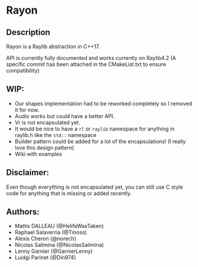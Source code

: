 # Rayon

## Description

Rayon is a Raylib abstraction in C++17.

API is currently fully documented and works currently on Raylib4.2 (A specific commit has been attached in the CMakeList.txt to ensure compatibility)

## WIP:

- Our shapes implementation had to be reworked completely so I removed it for now.
- Audio works but could have a better API.
- Vr is not encapsulated yet.
- It would be nice to have a `rl` or `raylib` namespace for anything in raylib.h like the `std::` namespace
- Builder pattern could be added for a lot of the encapsulations! (I really love this design pattern)
- Wiki with examples

## Disclaimer:

Even though everything is not encapsulated yet, you can still use C style code for anything that is missing or added recently.

## Authors:

- Mattis DALLEAU (@HelifeWasTaken)
- Raphael Salaverria (@Tinoss)
- Alexis Cheron (@norech)
- Nicolas Salimina (@NicolasSalimina)
- Lenny Garnier (@GarnierLenny)
- Luidgi Parinet (@Din974)
